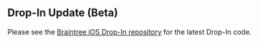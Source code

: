 Drop-In Update (Beta)
------------------------------------

Please see the [Braintree iOS Drop-In repository](https://github.com/braintree/braintree-ios-drop-in) for the latest Drop-In code.

